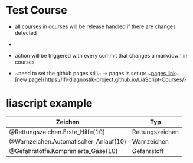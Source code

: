<!--
author: Volker Göhler
version: 0.0.4
comment: Test Course for the action release system
import: https://raw.githubusercontent.com/Ifi-DiAgnostiK-Project/Piktogramme/refs/heads/main/makros.md
-->
# Test Course

- all courses in courses will be release handled if there are changes detected
- 
- action will be triggered with every commit that changes a markdown in courses

- ~need to set the github pages still~ -> pages is setup: ~[pages link](https://vgoehler.github.io/DiAgnostiK_LiaScript/)~ [new page]{https://ifi-diagnostik-project.github.io/LiaScript-Courses/}


# liascript example

| Zeichen | Typ|
|--- | ---|
|@Rettungszeichen.Erste_Hilfe(10) | Rettungszeichen|
|@Warnzeichen.Automatischer_Anlauf(10) | Warnzeichen|
|@Gefahrstoffe.Komprimierte_Gase(10) | Gefahrstoff|

